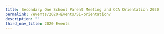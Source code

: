 ```yaml
---
title: Secondary One School Parent Meeting and CCA Orientation 2020
permalink: /events/2020-Events/S1-orientation/
description: ""
third_nav_title: 2020 Events
---
```

